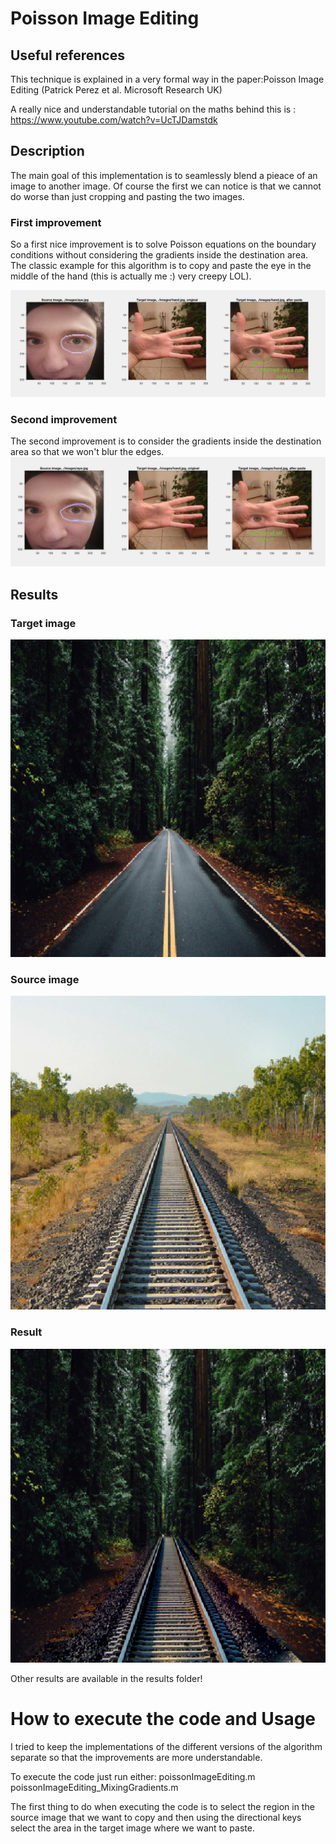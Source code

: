 # Poisson Image Editing

## Useful references

This technique is explained in a very formal way in the paper:Poisson Image Editing (Patrick Perez et al. Microsoft Research UK)

A really nice and understandable tutorial on the maths behind this is : https://www.youtube.com/watch?v=UcTJDamstdk

## Description
The main goal of this implementation is to seamlessly blend a pieace of an image to another image. Of course the first we can notice is that we cannot do worse than just cropping and pasting the two images.

### First improvement
So a first nice improvement is to solve Poisson equations on the boundary conditions without considering the gradients inside the destination area.
The classic example for this algorithm is to copy and paste the eye in the middle of the hand (this is actually me :) very creepy LOL).

![Alt text](./first_attempt.png?raw=true)


### Second improvement
The second improvement is to consider the gradients inside the destination area so that we won't blur the edges.
![Alt text](./second_attempt.png?raw=true)

## Results

### Target image
![Alt text](./results/Screen%20Shot%202018-01-07%20at%2018.53.50.png?raw=true)
### Source image 
![Alt text](./results/Screen%20Shot%202018-01-07%20at%2018.53.56.png?raw=true)
### Result
![Alt text](./results/Screen%20Shot%202018-01-07%20at%2018.53.40.png?raw=true)

Other results are available in the results folder!

# How to execute the code and Usage

I tried to keep the implementations of the different versions of the algorithm separate so that the improvements are more understandable.

To execute the code just run either:
poissonImageEditing.m
poissonImageEditing_MixingGradients.m

The first thing to do when executing the code is to select the region in the source image that we want to copy and then using the directional keys select the area in the target image where we want to paste.
